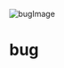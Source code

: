 ![bugImage](https://res.cloudinary.com/dd43id5pp/image/upload/v1710768580/otg848odxd8ovkh4u6xb.png)
# bug

